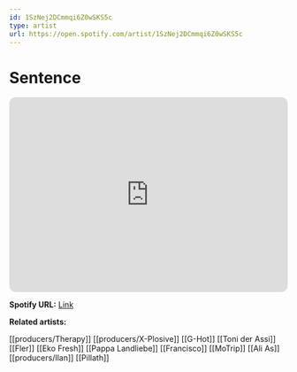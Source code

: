 ```yaml
---
id: 1SzNej2DCmmqi6Z0wSKS5c
type: artist
url: https://open.spotify.com/artist/1SzNej2DCmmqi6Z0wSKS5c
---
```

# Sentence

<iframe style="border-radius:12px" src="https://open.spotify.com/embed/artist/1SzNej2DCmmqi6Z0wSKS5c" width="100%" height="352" frameBorder="0" allowfullscreen="" allow="autoplay; clipboard-write; encrypted-media; fullscreen; picture-in-picture" loading="lazy"></iframe>

**Spotify URL:** [Link](https://open.spotify.com/artist/1SzNej2DCmmqi6Z0wSKS5c)

**Related artists:**

[[producers/Therapy]]
[[producers/X-Plosive]]
[[G-Hot]]
[[Toni der Assi]]
[[Fler]]
[[Eko Fresh]]
[[Pappa Landliebe]]
[[Francisco]]
[[MoTrip]]
[[Ali As]]
[[producers/Ilan]]
[[Pillath]]
